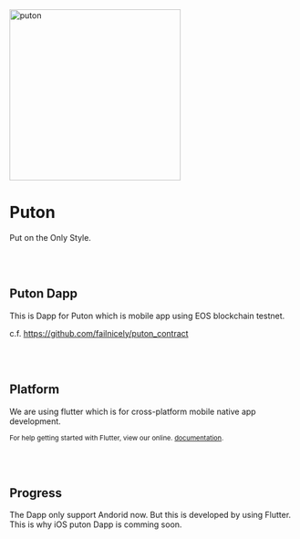 <img alt="puton" title="puton" src="https://user-images.githubusercontent.com/7614353/47765294-a0af7700-dd0c-11e8-9348-511460dd8a38.png" width="300">

# Puton

Put on the Only Style.


<br /><br />

## Puton Dapp

This is Dapp for Puton which is mobile app using EOS blockchain testnet.

c.f. https://github.com/failnicely/puton_contract


<br /><br />

## Platform

We are using flutter which is for cross-platform mobile native app development.

<sup>

For help getting started with Flutter, view our online.
[documentation](https://flutter.io/).

</sup>



<br /><br />

## Progress

The Dapp only support Andorid now. But this is developed by using Flutter. This is why iOS puton Dapp is comming soon.


